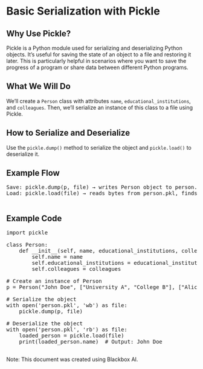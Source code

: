 # Basic Serialization with Pickle

## Why Use Pickle?

Pickle is a Python module used for serializing and deserializing Python objects. It’s useful for saving the state of an object to a file and restoring it later. This is particularly helpful in scenarios where you want to save the progress of a program or share data between different Python programs.

## What We Will Do

We’ll create a `Person` class with attributes `name`, `educational_institutions`, and `colleagues`. Then, we’ll serialize an instance of this class to a file using Pickle.

## How to Serialize and Deserialize

Use the `pickle.dump()` method to serialize the object and `pickle.load()` to deserialize it.

## Example Flow

<pre>Save: pickle.dump(p, file) → writes Person object to person.pkl as bytes.
Load: pickle.load(file) → reads bytes from person.pkl, finds Person class in main.py, rebuilds the object.
    </pre>

## Example Code

<pre>import pickle

class Person:
    def __init__(self, name, educational_institutions, colleagues):
        self.name = name
        self.educational_institutions = educational_institutions
        self.colleagues = colleagues

# Create an instance of Person
p = Person("John Doe", ["University A", "College B"], ["Alice", "Bob"])

# Serialize the object
with open('person.pkl', 'wb') as file:
    pickle.dump(p, file)

# Deserialize the object
with open('person.pkl', 'rb') as file:
    loaded_person = pickle.load(file)
    print(loaded_person.name)  # Output: John Doe
    </pre>

<footer>

Note: This document was created using Blackbox AI.

</footer>
